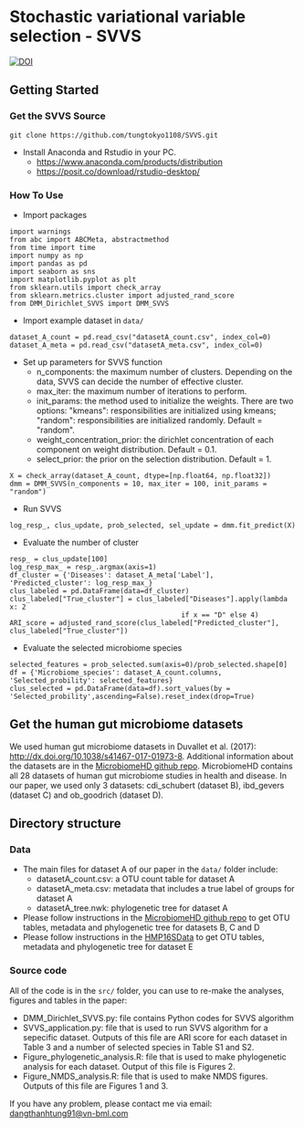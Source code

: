 # Stochastic variational variable selection - SVVS
[![DOI](https://zenodo.org/badge/387373494.svg)](https://zenodo.org/badge/latestdoi/387373494)

## Getting Started 
### Get the SVVS Source

```
git clone https://github.com/tungtokyo1108/SVVS.git 
```

- Install Anaconda and Rstudio in your PC. 
    - https://www.anaconda.com/products/distribution
    - https://posit.co/download/rstudio-desktop/

### How To Use 

- Import packages 
```
import warnings
from abc import ABCMeta, abstractmethod
from time import time 
import numpy as np
import pandas as pd
import seaborn as sns
import matplotlib.pyplot as plt
from sklearn.utils import check_array
from sklearn.metrics.cluster import adjusted_rand_score
from DMM_Dirichlet_SVVS import DMM_SVVS
```

- Import example dataset in  ```data/ ```
```
dataset_A_count = pd.read_csv("datasetA_count.csv", index_col=0)
dataset_A_meta = pd.read_csv("datasetA_meta.csv", index_col=0)
```

- Set up parameters for SVVS function
  - n_components: the maximum number of clusters. Depending on the data, SVVS can decide the number of effective cluster. 
  - max_iter: the maximum number of iterations to perform.
  - init_params: the method used to initialize the weights. There are two options: "kmeans": responsibilities are initialized using kmeans; "random": responsibilities are initialized randomly. Default = "random".
  - weight_concentration_prior: the dirichlet concentration of each component on weight distribution. Default = 0.1.
  - select_prior: the prior on the selection distribution. Default = 1. 

```
X = check_array(dataset_A_count, dtype=[np.float64, np.float32])
dmm = DMM_SVVS(n_components = 10, max_iter = 100, init_params = "random")
```

- Run SVVS 
```
log_resp_, clus_update, prob_selected, sel_update = dmm.fit_predict(X)
```

- Evaluate the number of cluster 
```
resp_ = clus_update[100]
log_resp_max_ = resp_.argmax(axis=1)
df_cluster = {'Diseases': dataset_A_meta['Label'], 'Predicted_cluster': log_resp_max_}
clus_labeled = pd.DataFrame(data=df_cluster)
clus_labeled["True_cluster"] = clus_labeled["Diseases"].apply(lambda x: 2 
                                          if x == "D" else 4)
ARI_score = adjusted_rand_score(clus_labeled["Predicted_cluster"], clus_labeled["True_cluster"])
```

- Evaluate the selected microbiome species 
```
selected_features = prob_selected.sum(axis=0)/prob_selected.shape[0]
df = {'Microbiome_species': dataset_A_count.columns, 'Selected_probility': selected_features}
clus_selected = pd.DataFrame(data=df).sort_values(by = 'Selected_probility',ascending=False).reset_index(drop=True)
``` 

## Get the human gut microbiome datasets

We used human gut microbiome datasets in Duvallet et al. (2017): http://dx.doi.org/10.1038/s41467-017-01973-8. Additional information about the datasets are in the [MicrobiomeHD github repo](https://github.com/cduvallet/microbiomeHD). MicrobiomeHD contains all 28 datasets of human gut microbiome studies in health and disease. In our paper, we used only 3 datasets: cdi_schubert (dataset B), ibd_gevers (dataset C) and ob_goodrich (dataset D).

## Directory structure

### Data

- The main files for dataset A of our paper in the ```data/``` folder include: 
    - datasetA_count.csv: a OTU count table for dataset A 
    - datasetA_meta.csv: metadata that includes a true label of groups for dataset A 
    - datasetA_tree.nwk: phylogenetic tree for dataset A
- Please follow instructions in the [MicrobiomeHD github repo](https://github.com/cduvallet/microbiomeHD) to get OTU tables, metadata and phylogenetic tree for datasets B, C and D 
- Please follow instructions in the [HMP16SData](https://bioconductor.org/packages/release/data/experiment/vignettes/HMP16SData/inst/doc/HMP16SData.html)  to get OTU tables, metadata and phylogenetic tree for dataset E     

### Source code

All of the code is in the ```src/``` folder, you can use to re-make the analyses, figures and tables in the paper:

- DMM_Dirichlet_SVVS.py: file contains Python codes for SVVS algorithm
- SVVS_application.py: file that is used to run SVVS algorithm for a sepecific dataset. Outputs of this file are ARI score for each dataset in Table 3 and a number of selected species in Table S1 and S2.
- Figure_phylogenetic_analysis.R: file that is used to make phylogenetic analysis for each dataset. Output of this file is Figures 2. 
- Figure_NMDS_analysis.R: file that is used to make NMDS figures. Outputs of this file are Figures 1 and 3.


If you have any problem, please contact me via email: dangthanhtung91@vn-bml.com  
